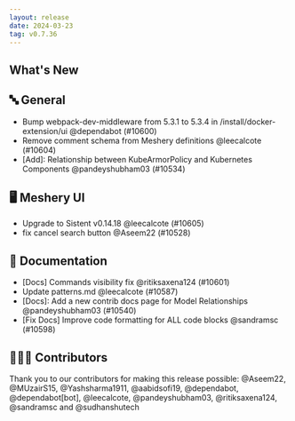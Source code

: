 ```yaml
---
layout: release
date: 2024-03-23
tag: v0.7.36
---
```


## What's New

## 🔤 General

- Bump webpack-dev-middleware from 5.3.1 to 5.3.4 in /install/docker-extension/ui @dependabot (#10600)
- Remove comment schema from Meshery definitions @leecalcote (#10604)
- \[Add\]: Relationship between KubeArmorPolicy and Kubernetes Components @pandeyshubham03 (#10534)

## 🖥 Meshery UI

- Upgrade to Sistent v0.14.18 @leecalcote (#10605)
- fix cancel search button @Aseem22 (#10528)

## 📖 Documentation

- [Docs] Commands visibility fix @ritiksaxena124 (#10601)
- Update patterns.md @leecalcote (#10587)
- \[Docs\]: Add a new contrib docs page for Model Relationships @pandeyshubham03 (#10540)
- [Fix Docs] Improve code formatting for ALL code blocks @sandramsc (#10598)

## 👨🏽‍💻 Contributors

Thank you to our contributors for making this release possible:
@Aseem22, @MUzairS15, @Yashsharma1911, @aabidsofi19, @dependabot, @dependabot[bot], @leecalcote, @pandeyshubham03, @ritiksaxena124, @sandramsc and @sudhanshutech
